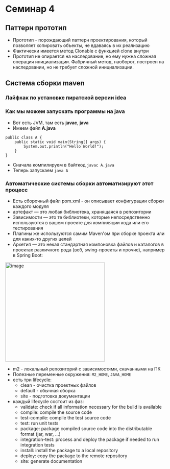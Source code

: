 # Семинар 4

## Паттерн прототип

* Прототип - порождающий паттерн проектирования, который позволяет копировать объекты, не вдаваясь в их реализацию
* Фактически имеется метод Clonable с функцией clone внутри
* Прототип не опирается на наследование, но ему нужна сложная операция инициализации. Фабричный метод, наоборот, построен на наследовании, но не требует сложной инициализации.

## Система сборки maven

### Лайфхак по установке пиратской версии idea

### Как мы можем запускать программы на java

* Вот есть JVM, там есть **javac**, **java**
* Имеем файл **A.java**
```
public class A {
    public static void main(String[] args) {
        System.out.println("Hello World!");
    }
}
```
* Сначала компилируем в байткод ```javac A.java```
* Теперь запускаем ```java A```

### Автоматические системы сборки автоматизируют этот процесс

* Есть сборочный файл pom.xml - он описывает конфигурации сборки каждого модуля
* артефакт — это любая библиотека, хранящаяся в репозитории
* Зависимости — это те библиотеки, которые непосредственно используются в вашем проекте для компиляции кода или его тестирования
* Плагины же используются самим Maven'ом при сборке проекта или для каких-то других целей
* Архетип — это некая стандартная компоновка файлов и каталогов в проектах различного рода (веб, swing-проекты и прочие), например в Spring Boot:

<img width="311" alt="image" src="https://github.com/timattt/Tmp/assets/25401699/435ffbb1-e9af-43e1-9276-54fa874a3d35">

* m2 - локальный репозиторий с зависимостями, скачанными на ПК
* Полезные переменные окружения: ```M2_HOME```, ```JAVA_HOME```
* есть три lifecycle:
  * clean - очистка проектных файлов
  * default - обычная сборка
  * site - подготовка документации
* каждый lifecycle состоит из фаз:
  * validate: check if all information necessary for the build is available
  * compile: compile the source code
  * test-compile: compile the test source code
  * test: run unit tests
  * package: package compiled source code into the distributable format (jar, war, …)
  * integration-test: process and deploy the package if needed to run integration tests
  * install: install the package to a local repository
  * deploy: copy the package to the remote repository
  * site: generate documentation
